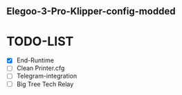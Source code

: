 ## Elegoo-3-Pro-Klipper-config-modded

# TODO-LIST
- [x] End-Runtime
- [ ] Clean Printer.cfg
- [ ] Telegram-integration
- [ ] Big Tree Tech Relay
